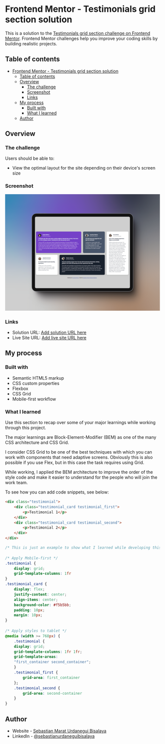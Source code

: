# Frontend Mentor - Testimonials grid section solution

This is a solution to the [Testimonials grid section challenge on Frontend Mentor](https://www.frontendmentor.io/challenges/testimonials-grid-section-Nnw6J7Un7). Frontend Mentor challenges help you improve your coding skills by building realistic projects. 

## Table of contents

- [Frontend Mentor - Testimonials grid section solution](#frontend-mentor---testimonials-grid-section-solution)
  - [Table of contents](#table-of-contents)
  - [Overview](#overview)
    - [The challenge](#the-challenge)
    - [Screenshot](#screenshot)
    - [Links](#links)
  - [My process](#my-process)
    - [Built with](#built-with)
    - [What I learned](#what-i-learned)
  - [Author](#author)

## Overview

### The challenge

Users should be able to:

- View the optimal layout for the site depending on their device's screen size

### Screenshot

![Grid Testimonial Section](./assets/grid-testimonial.png)

### Links

- Solution URL: [Add solution URL here](https://your-solution-url.com)
- Live Site URL: [Add live site URL here](https://your-live-site-url.com)

## My process

### Built with

- Semantic HTML5 markup
- CSS custom properties
- Flexbox
- CSS Grid
- Mobile-first workflow

### What I learned

Use this section to recap over some of your major learnings while working through this project.

The major learnings are Block-Element-Modifier (BEM) as one of the many CSS architecture and CSS Grid.

I consider CSS Grid to be one of the best techniques with which you can work with components that need adaptive screens. Obviously this is also possible if you use Flex, but in this case the task requires using Grid.

While working, I applied the BEM architecture to improve the order of the style code and make it easier to understand for the people who will join the work team.

To see how you can add code snippets, see below:

```html
<div class="testimonial">
    <div class="testimonial_card testimonial_first">
        <p>Testimonial 1</p>
    </div>
    <div class="testimonial_card testimonial_second">
        <p>Testimonial 2</p>
    </div>
</div>
```
```css
/* This is just an example to show what I learned while developing this project */

/* Apply Mobile-first */
.testimonial {
    display: grid;
    grid-template-columns: 1fr
}
.testimonial_card {
    display: flex;
    justify-content: center;
    align-items: center;
    background-color: #f5b5bb;
    padding: 10px;
    margin: 10px;
}

/* Apply styles to tablet */
@media (width >= 768px) {
    .testimonial {
    display: grid;
    grid-template-columns: 1fr 1fr;
    grid-template-areas: 
    "first_container second_container";
    }
    .testimonial_first {
        grid-area: first_container
    };
    .testimonial_second {
        grid-area: second-container
    }
}
```


## Author

- Website - [Sebastian Marat Urdanegui Bisalaya](https://sebastianurdanegui.vercel.app/)
- LinkedIn - [@sebastianurdaneguibisalaya](https://www.linkedin.com/in/sebastianurdaneguibisalaya/)
